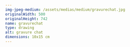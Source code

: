 ```yaml
---
img-jpeg-medium: /assets/medias/medium/gravurechat.jpg
originalWidth: 500
originalHeight: 742
name: gravurechat
type: drawing
alt: gravure chat
dimensions: 10x15 cm
---
```

